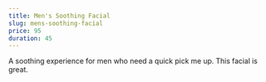 ```yaml
---
title: Men's Soothing Facial
slug: mens-soothing-facial
price: 95
duration: 45
---
```


A soothing experience for men who need a quick pick me up. This facial is great.
